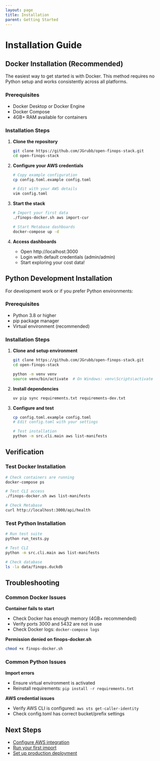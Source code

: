 ```yaml
---
layout: page
title: Installation
parent: Getting Started
---
```


# Installation Guide

## Docker Installation (Recommended)

The easiest way to get started is with Docker. This method requires no Python setup and works consistently across all platforms.

### Prerequisites
- Docker Desktop or Docker Engine
- Docker Compose
- 4GB+ RAM available for containers

### Installation Steps

1. **Clone the repository**
   ```bash
   git clone https://github.com/JGrubb/open-finops-stack.git
   cd open-finops-stack
   ```

2. **Configure your AWS credentials**
   ```bash
   # Copy example configuration
   cp config.toml.example config.toml
   
   # Edit with your AWS details
   vim config.toml
   ```

3. **Start the stack**
   ```bash
   # Import your first data
   ./finops-docker.sh aws import-cur
   
   # Start Metabase dashboards
   docker-compose up -d
   ```

4. **Access dashboards**
   - Open http://localhost:3000
   - Login with default credentials (admin/admin)
   - Start exploring your cost data!

## Python Development Installation

For development work or if you prefer Python environments:

### Prerequisites
- Python 3.8 or higher
- pip package manager
- Virtual environment (recommended)

### Installation Steps

1. **Clone and setup environment**
   ```bash
   git clone https://github.com/JGrubb/open-finops-stack.git
   cd open-finops-stack
   
   python -m venv venv
   source venv/bin/activate  # On Windows: venv\Scripts\activate
   ```

2. **Install dependencies**
   ```bash
   uv pip sync requirements.txt requirements-dev.txt
   ```

3. **Configure and test**
   ```bash
   cp config.toml.example config.toml
   # Edit config.toml with your settings
   
   # Test installation
   python -m src.cli.main aws list-manifests
   ```

## Verification

### Test Docker Installation
```bash
# Check containers are running
docker-compose ps

# Test CLI access
./finops-docker.sh aws list-manifests

# Check Metabase
curl http://localhost:3000/api/health
```

### Test Python Installation
```bash
# Run test suite
python run_tests.py

# Test CLI
python -m src.cli.main aws list-manifests

# Check database
ls -la data/finops.duckdb
```

## Troubleshooting

### Common Docker Issues

**Container fails to start**
- Check Docker has enough memory (4GB+ recommended)
- Verify ports 3000 and 5432 are not in use
- Check Docker logs: `docker-compose logs`

**Permission denied on finops-docker.sh**
```bash
chmod +x finops-docker.sh
```

### Common Python Issues

**Import errors**
- Ensure virtual environment is activated
- Reinstall requirements: `pip install -r requirements.txt`

**AWS credential issues**
- Verify AWS CLI is configured: `aws sts get-caller-identity`
- Check config.toml has correct bucket/prefix settings

## Next Steps

- [Configure AWS integration](configuration.md)
- [Run your first import](quick-start.md)
- [Set up production deployment](../deployment/production.md)